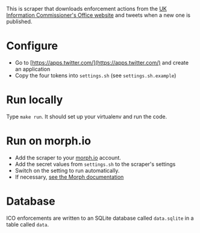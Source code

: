 This is scraper that downloads enforcement actions from the [UK Information Commissioner's Office website](https://ico.org.uk/action-weve-taken/enforcement/) and tweets when a new one is published.

# Configure

* Go to [https://apps.twitter.com/](https://apps.twitter.com/) and create an application
* Copy the four tokens into `settings.sh` (see `settings.sh.example`)

# Run locally

Type `make run`. It should set up your virtualenv and run the code.

# Run on morph.io

* Add the scraper to your [morph.io](https://morph.io) account.
* Add the secret values from `settings.sh` to the scraper's settings
* Switch on the setting to run automatically.
* If necessary, [see the Morph documentation](https://morph.io/documentation)

# Database

ICO enforcements are written to an SQLite database called `data.sqlite` in a table called `data`.
